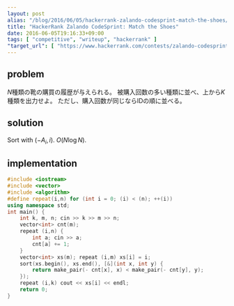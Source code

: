 ```yaml
---
layout: post
alias: "/blog/2016/06/05/hackerrank-zalando-codesprint-match-the-shoes/"
title: "HackerRank Zalando CodeSprint: Match the Shoes"
date: 2016-06-05T19:16:33+09:00
tags: [ "competitive", "writeup", "hackerrank" ]
"target_url": [ "https://www.hackerrank.com/contests/zalando-codesprint/challenges/match-the-shoes" ]
---
```


## problem

$N$種類の靴の購買の履歴が与えられる。
被購入回数の多い種類に並べ、上から$K$種類を出力せよ。
ただし、購入回数が同じならIDの順に並べる。

## solution

Sort with $(- A_i, i)$. $O(N \log N)$.

## implementation

``` c++
#include <iostream>
#include <vector>
#include <algorithm>
#define repeat(i,n) for (int i = 0; (i) < (n); ++(i))
using namespace std;
int main() {
    int k, m, n; cin >> k >> m >> n;
    vector<int> cnt(m);
    repeat (i,n) {
        int a; cin >> a;
        cnt[a] += 1;
    }
    vector<int> xs(m); repeat (i,m) xs[i] = i;
    sort(xs.begin(), xs.end(), [&](int x, int y) {
        return make_pair(- cnt[x], x) < make_pair(- cnt[y], y);
    });
    repeat (i,k) cout << xs[i] << endl;
    return 0;
}
```
